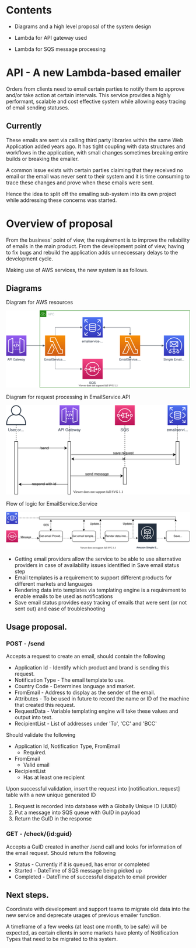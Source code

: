 # Contents
- Diagrams and a high level proposal of the system design

- Lambda for API gateway used

- Lambda for SQS message processing

# API - A new Lambda-based emailer
Orders from clients need to email certain parties to notify them to approve and/or take action at certain intervals. This service provides a highly performant, scalable and cost effective system while allowing easy tracing of email sending statuses.

## Currently

These emails are sent via calling third party libraries within the same Web Application added years ago. It has tight coupling with data structures and workflows in the application, with small changes sometimes breaking entire builds or breaking the emailer.

A common issue exists with certain parties claiming that they received no email or the email was never sent to their system and it is time consuming to trace these changes and prove when these emails were sent.

Hence the idea to split off the emailing sub-system into its own project while addressing these concerns was started.

# Overview of proposal
From the business' point of view, the requirement is to improve the reliability of emails in the main product. From the development point of view, having to fix bugs and rebuild the application adds unneccessary delays to the development cycle.

Making use of AWS services, the new system is as follows.

## Diagrams
Diagram for AWS resources

![AWS resources](https://github.com/FadeDragon/Resume2020/blob/master/Email%20Service%20-%20API/EmailService%20-%20Architecture%20Diagram.svg)

Diagram for request processing in EmailService.API

![API](https://github.com/FadeDragon/Resume2020/blob/master/Email%20Service%20-%20API/EmailService%20-%20API%20Diagram.svg)

Flow of logic for EmailService.Service

![Flow](https://github.com/FadeDragon/Resume2020/blob/master/Email%20Service%20-%20API/EmailService%20-%20Processor%20Flow%20Diagram.svg)

* Getting email providers allow the service to be able to use alternative providers in case of availability issues identified in Save email status step
* Email templates is a requirement to support different products for different markets and languages
* Rendering data into templates via templating engine is a requirement to enable emails to be used as notifications
* Save email status provides easy tracing of emails that were sent (or not sent out) and ease of troubleshooting

## Usage proposal.

### POST - /send
Accepts a request to create an email, should contain the following

* Application Id - Identify which product and brand is sending this request.
* Notification Type - The email template to use.
* Country Code - Determines language and market.
* FromEmail - Address to display as the sender of the email.
* Attributes - To be used in future to record the name or ID of the machine that created this request.
* RequestData - Variable templating engine will take these values and output into text.
* RecipientList - List of addresses under 'To', 'CC' and 'BCC'

Should validate the following

* Application Id, Notification Type, FromEmail
  * Required.
* FromEmail
  * Valid email
* RecipientList
  * Has at least one recipient

Upon successful validation, insert the request into [notification_request] table with a new unique generated ID
1. Request is recorded into database with a Globally Unique ID (UUID)
1. Put a message into SQS queue with GuID in payload
1. Return the GuID in the response

### GET - /check/{id:guid}
Accepts a GuID created in another /send call and looks for information of the email request. Should return the following

* Status - Currently if it is queued, has error or completed
* Started - DateTime of SQS message being picked up
* Completed - DateTime of successful dispatch to email provider

## Next steps.

Coordinate with development and support teams to migrate old data into the new service and deprecate usages of previous emailer function.

A timeframe of a few weeks (at least one month, to be safe) will be expected, as certain clients in some markets have plenty of Notification Types that need to be migrated to this system.
